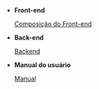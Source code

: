 * **Front-end**

	[Composição do Front-end](Frontend/frontend.md)

* **Back-end**

	[Backend](Backend/backend.md)

* **Manual do usuário**

	[Manual](Manual/manual.md)

